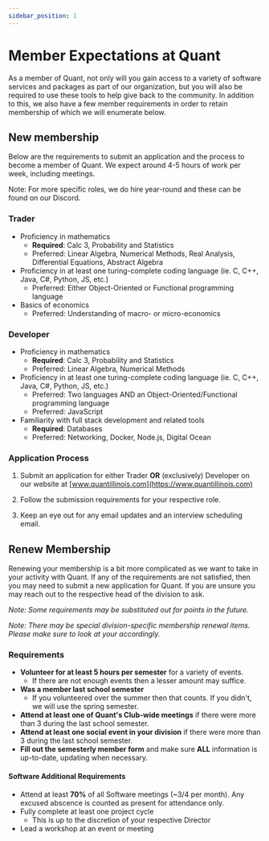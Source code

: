 ```yaml
---
sidebar_position: 1
---
```


# Member Expectations at Quant

As a member of Quant, not only will you gain access to a variety of software services and packages as part of our organization, but you will also be required to use these tools to help give back to the community. In addition to this, we also have a few member requirements in order to retain membership of which we will enumerate below.

## **New membership**

Below are the requirements to submit an application and the process to become a member of Quant. We expect around 4-5 hours of work per week, including meetings.

Note: For more specific roles, we do hire year-round and these can be found on our Discord.

### Trader

- Proficiency in mathematics
  - **Required**: Calc 3, Probability and Statistics
  - Preferred: Linear Algebra, Numerical Methods, Real Analysis, Differential Equations, Abstract Algebra
- Proficiency in at least one turing-complete coding language (ie. C, C++, Java, C#, Python, JS, etc.)
  - Preferred: Either Object-Oriented or Functional programming language
- Basics of economics
  - Preferred: Understanding of macro- or micro-economics

### Developer

- Proficiency in mathematics
  - **Required**: Calc 3, Probability and Statistics
  - Preferred: Linear Algebra, Numerical Methods
- Proficiency in at least one turing-complete coding language (ie. C, C++, Java, C#, Python, JS, etc.)
  - Preferred: Two languages AND an Object-Oriented/Functional programming language
  - Preferred: JavaScript
- Familiarity with full stack development and related tools
  - **Required**: Databases
  - Preferred: Networking, Docker, Node.js, Digital Ocean

### Application Process

1. Submit an application for either Trader **OR** (exclusively) Developer  on our website at [www.quantillinois.com](https://www.quantillinois.com)

2. Follow the submission requirements for your respective role.

3. Keep an eye out for any email updates and an interview scheduling email.

## **Renew Membership**

Renewing your membership is a bit more complicated as we want to take in your activity with Quant. If any of the requirements are not satisfied, then you may need to submit a new application for Quant. If you are unsure you may reach out to the respective head of the division to ask.

*Note: Some requirements may be substituted out for points in the future.*

*Note: There may be special division-specific membership renewal items. Please make sure to look at your accordingly.*

### Requirements

- **Volunteer for at least 5 hours per semester** for a variety of events.
  - If there are not enough events then a lesser amount may suffice.
- **Was a member last school semester**
  - If you volunteered over the summer then that counts. If you didn't, we will use the spring semester.
- **Attend at least one of Quant's Club-wide meetings** if there were more than 3 during the last school semester.
- **Attend at least one social event in your division** if there were more than 3 during the last school semester.
- **Fill out the semesterly member form** and make sure **ALL** information is up-to-date, updating when necessary.

#### Software Additional Requirements

- Attend at least **70%** of all Software meetings (~3/4 per month). Any excused abscence is counted as present for attendance only.
- Fully complete at least one project cycle
  - This is up to the discretion of your respective Director
- Lead a workshop at an event or meeting
